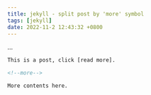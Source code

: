 ```yaml
---
title: jekyll - split post by 'more' symbol
tags: [jekyll]
date: 2022-11-2 12:43:32 +0800
---
```


...

<!--more-->

```html
This is a post, click [read more].

<!--more-->

More contents here.
```
